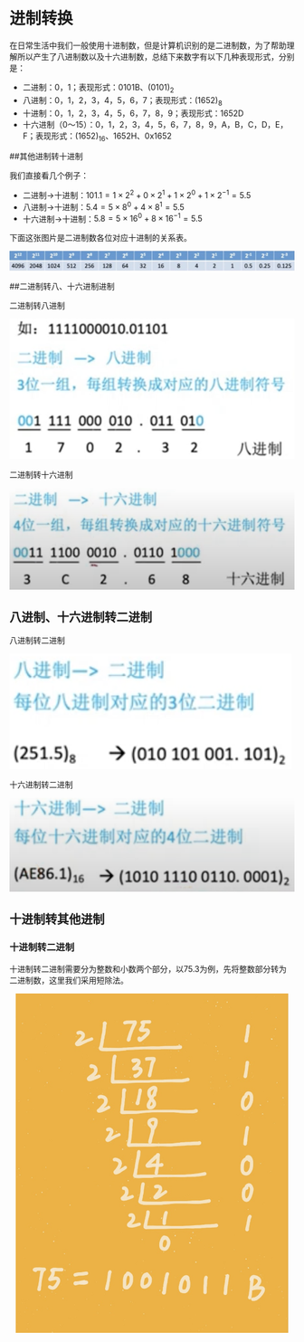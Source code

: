 # 进制转换

在日常生活中我们一般使用十进制数，但是计算机识别的是二进制数，为了帮助理解所以产生了八进制数以及十六进制数，总结下来数字有以下几种表现形式，分别是：

- 二进制：0，1；表现形式：0101B、$(0101)_2$
- 八进制：0，1，2，3，4，5，6，7；表现形式：$(1652)_8$
- 十进制：0，1，2，3，4，5，6，7，8，9；表现形式：1652D
- 十六进制（0～15）：0，1，2，3，4，5，6，7，8，9，A，B，C，D，E，F；表现形式：$(1652)_{16}$、1652H、0x1652

##其他进制转十进制

我们直接看几个例子：

- 二进制->十进制：$101.1=1\times2^2+0\times2^1+1\times2^0+1\times2^{-1}=5.5$
- 八进制->十进制：$5.4=5\times8^0+4\times8^1=5.5$
- 十六进制->十进制：$5.8=5\times16^0+8\times16^{-1}=5.5$

下面这张图片是二进制数各位对应十进制的关系表。

![binary](../img/binary.png)

##二进制转八、十六进制进制

二进制转八进制

![binary28](../img/binary28.png)

二进制转十六进制

![binary216](../img/binary216.png)

## 八进制、十六进制转二进制

八进制转二进制

![82binary](../img/82binary.png)

十六进制转二进制

![162binary](../img/162binary.png)

## 十进制转其他进制

### 十进制转二进制

十进制转二进制需要分为整数和小数两个部分，以75.3为例，先将整数部分转为二进制数，这里我们采用短除法。

<div align=center>
  <img src="../img/102binary.jpeg" height=600px></img>
</div>



